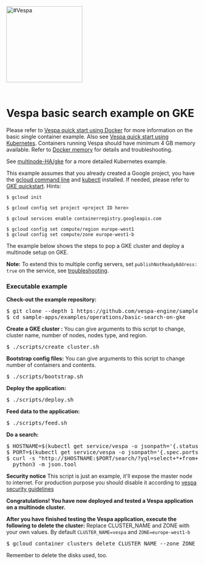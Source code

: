
<!-- Copyright Vespa.ai. Licensed under the terms of the Apache 2.0 license. See LICENSE in the project root. -->

<picture>
  <source media="(prefers-color-scheme: dark)" srcset="https://assets.vespa.ai/logos/Vespa-logo-green-RGB.svg">
  <source media="(prefers-color-scheme: light)" srcset="https://assets.vespa.ai/logos/Vespa-logo-dark-RGB.svg">
  <img alt="#Vespa" width="200" src="https://assets.vespa.ai/logos/Vespa-logo-dark-RGB.svg" style="margin-bottom: 25px;">
</picture>

# Vespa basic search example on GKE

Please refer to
[Vespa quick start using Docker](https://docs.vespa.ai/en/vespa-quick-start.html)
for more information on the basic single container example.
Also see [Vespa quick start using Kubernetes](https://docs.vespa.ai/en/vespa-quick-start-kubernetes.html).
Containers running Vespa should have minimum 4 GB memory available.
Refer to [Docker memory](https://docs.vespa.ai/en/operations-selfhosted/docker-containers.html#memory)
for details and troubleshooting.

See [multinode-HA/gke](../multinode-HA/gke) for a more detailed Kubernetes example.

This example assumes that you already created a Google project,
you have the [gcloud command line](https://cloud.google.com/sdk/docs/install) and
[kubectl](https://kubernetes.io/docs/tasks/tools/) installed.
If needed, please refer to [GKE quickstart](https://cloud.google.com/kubernetes-engine/docs/deploy-app-cluster).
Hints:

```
$ gcloud init

$ gcloud config set project <project ID here>

$ gcloud services enable containerregistry.googleapis.com

$ gcloud config set compute/region europe-west1
$ gcloud config set compute/zone europe-west1-b
```

The example below shows the steps to pop a GKE cluster and deploy a multinode setup on GKE.

**Note:** To extend this to multiple config servers, set `publishNotReadyAddress: true` on the service,
see [troubleshooting](/examples/operations/README.md#troubleshooting).


### Executable example
**Check-out the example repository:**
<pre data-test="exec">
$ git clone --depth 1 https://github.com/vespa-engine/sample-apps.git
$ cd sample-apps/examples/operations/basic-search-on-gke
</pre>

**Create a GKE cluster :**
You can give arguments to this script to change, cluster name, number of nodes, nodes type, and region.
<pre data-test="exec">
$ ./scripts/create_cluster.sh
</pre>

**Bootstrap config files:**
You can give arguments to this script to change number of containers and contents.
<pre data-test="exec">
$ ./scripts/bootstrap.sh
</pre>

**Deploy the application:**
<pre data-test="exec">
$ ./scripts/deploy.sh
</pre>

**Feed data to the application:**
<pre data-test="exec">
$ ./scripts/feed.sh
</pre>
**Do a search:**
<pre data-test="exec">
$ HOSTNAME=$(kubectl get service/vespa -o jsonpath='{.status.loadBalancer.ingress[*].ip}')
$ PORT=$(kubectl get service/vespa -o jsonpath='{.spec.ports[?(@.name=="container")].port}')
$ curl -s "http://$HOSTNAME:$PORT/search/?yql=select+*+from+music+where+artist+contains+'eminem'" | \
  python3 -m json.tool
</pre>

**Security notice**
This script is just an example, it'll expose the master node to internet.
For production purpose you should disable it according to
[vespa security guidelines](https://docs.vespa.ai/en/securing-your-vespa-installation.html)

**Congratulations! You have now deployed and tested a Vespa application on a multinode cluster.**

**After you have finished testing the Vespa application, execute the following to delete the cluster:**
Replace CLUSTER_NAME and ZONE with your own values. By default `CLUSTER_NAME=vespa` and `ZONE=europe-west1-b`
<pre data-test="after">
$ gcloud container clusters delete CLUSTER_NAME --zone ZONE
</pre>

Remember to delete the disks used, too.
